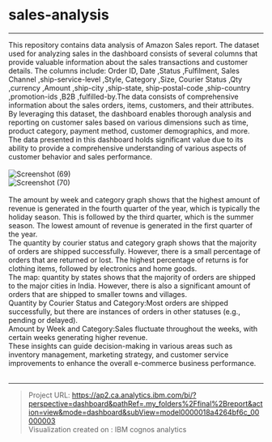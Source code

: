 # sales-analysis
---
This repository contains data analysis of Amazon Sales report. The dataset used for analyzing  sales in the dashboard consists of several columns that provide valuable information about the sales transactions and customer details. The columns include: Order ID,	Date	,Status	,Fulfilment,	Sales Channel 	,ship-service-level	,Style,	Category	,Size,	Courier Status	,Qty	,currency	,Amount	,ship-city	,ship-state,	ship-postal-code	,ship-country	,promotion-ids	,B2B	,fulfilled-by.The data consists of comprehensive information about the sales orders, items, customers, and their attributes. By leveraging this dataset, the dashboard enables thorough analysis and reporting on customer sales based on various dimensions such as time, product category, payment method, customer demographics, and more. The data presented in this dashboard holds significant value due to its ability to provide a comprehensive understanding of various aspects of customer behavior and sales performance.
<br><br>
![Screenshot (69)](https://github.com/megha-vishwakarma/sales-analysis/assets/70430389/824e007d-e38a-4595-b95b-b5cfad209365)
<br>
![Screenshot (70)](https://github.com/megha-vishwakarma/sales-analysis/assets/70430389/4eb1270e-5a8a-4a59-b846-6023eef166fa)
<br><br>
The amount by week and category graph shows that the highest amount of revenue is generated in the fourth quarter of the year, which is typically the holiday season. This is followed by the third quarter, which is the summer season. The lowest amount of revenue is generated in the first quarter of the year.<br>
The quantity by courier status and category graph shows that the majority of orders are shipped successfully. However, there is a small percentage of orders that are returned or lost. The highest percentage of returns is for clothing items, followed by electronics and home goods.<br>
The map: quantity by states shows that the majority of orders are shipped to the major cities in India. However, there is also a significant amount of orders that are shipped to smaller towns and villages.<br>
Quantity by Courier Status and Category:Most orders are shipped successfully, but there are instances of orders in other statuses (e.g., pending or delayed).<br>
Amount by Week and Category:Sales fluctuate throughout the weeks, with certain weeks generating higher revenue.<br>
These insights can guide decision-making in various areas such as inventory management, marketing strategy, and customer service improvements to enhance the overall e-commerce business performance.
<br><br>
****
>Project URL:  https://ap2.ca.analytics.ibm.com/bi/?perspective=dashboard&pathRef=.my_folders%2Ffinal%2Breport&action=view&mode=dashboard&subView=model0000018a4264bf6c_00000003 <br>
>Visualization created on : IBM cognos analytics





